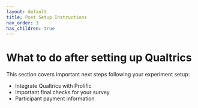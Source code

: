 ```yaml
---
layout: default
title: Post Setup Instructions
nav_order: 3 
has_children: true  
---
```


# What to do after setting up Qualtrics

This section covers important next steps following your experiment setup:
- Integrate Qualtrics with Prolific
- Important final checks for your survey
- Participant payment information

